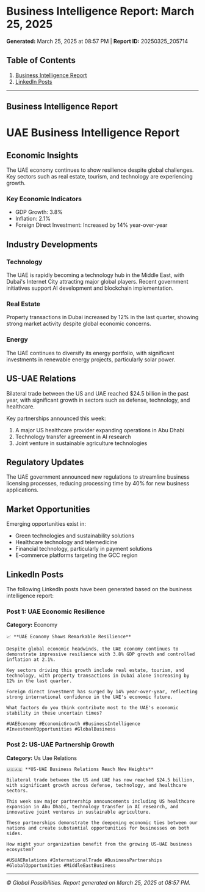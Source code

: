 # Business Intelligence Report: March 25, 2025

**Generated:** March 25, 2025 at 08:57 PM | **Report ID:** 20250325_205714

## Table of Contents

1. [Business Intelligence Report](#business-intelligence-report)
2. [LinkedIn Posts](#linkedin-posts)

---

## Business Intelligence Report

# UAE Business Intelligence Report

## Economic Insights

The UAE economy continues to show resilience despite global challenges. Key sectors such as real estate, tourism, and technology are experiencing growth.

### Key Economic Indicators
- GDP Growth: 3.8%
- Inflation: 2.1%
- Foreign Direct Investment: Increased by 14% year-over-year

## Industry Developments

### Technology
The UAE is rapidly becoming a technology hub in the Middle East, with Dubai's Internet City attracting major global players. Recent government initiatives support AI development and blockchain implementation.

### Real Estate
Property transactions in Dubai increased by 12% in the last quarter, showing strong market activity despite global economic concerns.

### Energy
The UAE continues to diversify its energy portfolio, with significant investments in renewable energy projects, particularly solar power.

## US-UAE Relations

Bilateral trade between the US and UAE reached $24.5 billion in the past year, with significant growth in sectors such as defense, technology, and healthcare.

Key partnerships announced this week:
1. A major US healthcare provider expanding operations in Abu Dhabi
2. Technology transfer agreement in AI research
3. Joint venture in sustainable agriculture technologies

## Regulatory Updates

The UAE government announced new regulations to streamline business licensing processes, reducing processing time by 40% for new business applications.

## Market Opportunities

Emerging opportunities exist in:
- Green technologies and sustainability solutions
- Healthcare technology and telemedicine
- Financial technology, particularly in payment solutions
- E-commerce platforms targeting the GCC region


## LinkedIn Posts

The following LinkedIn posts have been generated based on the business intelligence report:

### Post 1: UAE Economic Resilience
**Category:** Economy
```
📈 **UAE Economy Shows Remarkable Resilience**

Despite global economic headwinds, the UAE economy continues to demonstrate impressive resilience with 3.8% GDP growth and controlled inflation at 2.1%.

Key sectors driving this growth include real estate, tourism, and technology, with property transactions in Dubai alone increasing by 12% in the last quarter.

Foreign direct investment has surged by 14% year-over-year, reflecting strong international confidence in the UAE's economic future.

What factors do you think contribute most to the UAE's economic stability in these uncertain times?

#UAEEconomy #EconomicGrowth #BusinessIntelligence #InvestmentOpportunities #GlobalBusiness
```

### Post 2: US-UAE Partnership Growth
**Category:** Us Uae Relations
```
🇺🇸🇦🇪 **US-UAE Business Relations Reach New Heights**

Bilateral trade between the US and UAE has now reached $24.5 billion, with significant growth across defense, technology, and healthcare sectors.

This week saw major partnership announcements including US healthcare expansion in Abu Dhabi, technology transfer in AI research, and innovative joint ventures in sustainable agriculture.

These partnerships demonstrate the deepening economic ties between our nations and create substantial opportunities for businesses on both sides.

How might your organization benefit from the growing US-UAE business ecosystem?

#USUAERelations #InternationalTrade #BusinessPartnerships #GlobalOpportunities #MiddleEastBusiness
```


---

*© Global Possibilities. Report generated on March 25, 2025 at 08:57 PM.*
